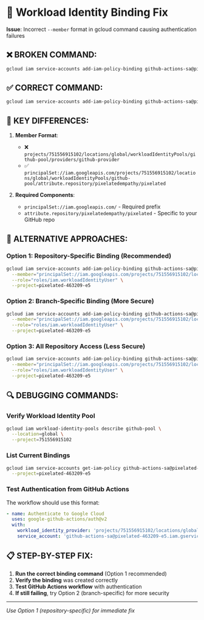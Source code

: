 # 🔧 Workload Identity Binding Fix

**Issue**: Incorrect `--member` format in gcloud command causing authentication failures

## ❌ **BROKEN COMMAND:**
```bash
gcloud iam service-accounts add-iam-policy-binding github-actions-sa@pixelated-463209-e5.iam.gserviceaccount.com --member="projects/751556915102/locations/global/workloadIdentityPools/github-pool/providers/github-provider" --role="roles/iam.workloadIdentityUser" --project=pixelated-463209-e5
```

## ✅ **CORRECT COMMAND:**
```bash
gcloud iam service-accounts add-iam-policy-binding github-actions-sa@pixelated-463209-e5.iam.gserviceaccount.com --member="principalSet://iam.googleapis.com/projects/751556915102/locations/global/workloadIdentityPools/github-pool/attribute.repository/pixelatedempathy/pixelated" --role="roles/iam.workloadIdentityUser" --project=pixelated-463209-e5
```

## 🎯 **KEY DIFFERENCES:**

1. **Member Format**: 
   - ❌ `projects/751556915102/locations/global/workloadIdentityPools/github-pool/providers/github-provider`
   - ✅ `principalSet://iam.googleapis.com/projects/751556915102/locations/global/workloadIdentityPools/github-pool/attribute.repository/pixelatedempathy/pixelated`

2. **Required Components**:
   - `principalSet://iam.googleapis.com/` - Required prefix
   - `attribute.repository/pixelatedempathy/pixelated` - Specific to your GitHub repo

## 🚀 **ALTERNATIVE APPROACHES:**

### **Option 1: Repository-Specific Binding (Recommended)**
```bash
gcloud iam service-accounts add-iam-policy-binding github-actions-sa@pixelated-463209-e5.iam.gserviceaccount.com \
  --member="principalSet://iam.googleapis.com/projects/751556915102/locations/global/workloadIdentityPools/github-pool/attribute.repository/pixelatedempathy/pixelated" \
  --role="roles/iam.workloadIdentityUser" \
  --project=pixelated-463209-e5
```

### **Option 2: Branch-Specific Binding (More Secure)**
```bash
gcloud iam service-accounts add-iam-policy-binding github-actions-sa@pixelated-463209-e5.iam.gserviceaccount.com \
  --member="principalSet://iam.googleapis.com/projects/751556915102/locations/global/workloadIdentityPools/github-pool/attribute.repository_and_ref/pixelatedempathy/pixelated/refs/heads/main" \
  --role="roles/iam.workloadIdentityUser" \
  --project=pixelated-463209-e5
```

### **Option 3: All Repository Access (Less Secure)**
```bash
gcloud iam service-accounts add-iam-policy-binding github-actions-sa@pixelated-463209-e5.iam.gserviceaccount.com \
  --member="principalSet://iam.googleapis.com/projects/751556915102/locations/global/workloadIdentityPools/github-pool/attribute.repository_owner/pixelatedempathy" \
  --role="roles/iam.workloadIdentityUser" \
  --project=pixelated-463209-e5
```

## 🔍 **DEBUGGING COMMANDS:**

### **Verify Workload Identity Pool**
```bash
gcloud iam workload-identity-pools describe github-pool \
  --location=global \
  --project=751556915102
```

### **List Current Bindings**
```bash
gcloud iam service-accounts get-iam-policy github-actions-sa@pixelated-463209-e5.iam.gserviceaccount.com \
  --project=pixelated-463209-e5
```

### **Test Authentication from GitHub Actions**
The workflow should use this format:
```yaml
- name: Authenticate to Google Cloud
  uses: google-github-actions/auth@v2
  with:
    workload_identity_provider: 'projects/751556915102/locations/global/workloadIdentityPools/github-pool/providers/github-provider'
    service_account: 'github-actions-sa@pixelated-463209-e5.iam.gserviceaccount.com'
```

## 📋 **STEP-BY-STEP FIX:**

1. **Run the correct binding command** (Option 1 recommended)
2. **Verify the binding** was created correctly
3. **Test GitHub Actions workflow** with authentication
4. **If still failing**, try Option 2 (branch-specific) for more security

---

*Use Option 1 (repository-specific) for immediate fix*
